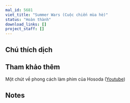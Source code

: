 ```yaml
---
mal_id: 5681
viet_title: "Summer Wars (Cuộc chiến mùa hè)"
status: "Hoàn thành"
download_links: []
project_staff: []
---
```


## Chú thích dịch



## Tham khảo thêm

Một chút về phong cách làm phim của Hosoda ([Youtube](https://www.youtube.com/watch?v=HYcLFVt5uSo&list=PLCXF1KKmIrNMR4VxIy6cNeA-wz2a39kJt&ab_channel=Furin))

## Notes